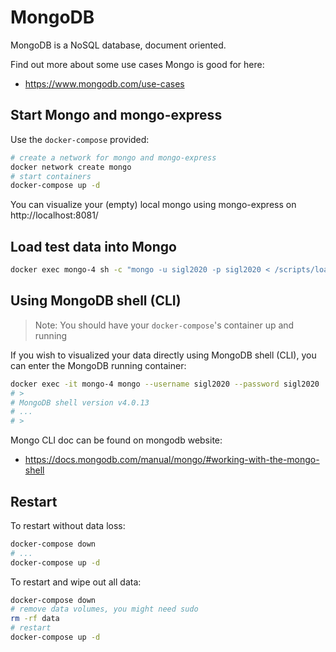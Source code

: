 # MongoDB

MongoDB is a NoSQL database, document oriented.

Find out more about some use cases Mongo is good for here:
- https://www.mongodb.com/use-cases

## Start Mongo and mongo-express

Use the `docker-compose` provided:

```bash
# create a network for mongo and mongo-express
docker network create mongo
# start containers
docker-compose up -d
```

You can visualize your (empty) local mongo using mongo-express on
http://localhost:8081/

## Load test data into Mongo

```bash
docker exec mongo-4 sh -c "mongo -u sigl2020 -p sigl2020 < /scripts/load-test-data.js"
```

## Using MongoDB shell (CLI)

> Note: You should have your `docker-compose`'s container up and running

If you wish to visualized your data directly using MongoDB shell (CLI),
you can enter the MongoDB running container:

```bash
docker exec -it mongo-4 mongo --username sigl2020 --password sigl2020
# >
# MongoDB shell version v4.0.13
# ...
# > 
```

Mongo CLI doc can be found on mongodb website:
- https://docs.mongodb.com/manual/mongo/#working-with-the-mongo-shell


## Restart

To restart without data loss:
```bash
docker-compose down
# ...
docker-compose up -d
```

To restart and wipe out all data:
```bash
docker-compose down
# remove data volumes, you might need sudo
rm -rf data
# restart
docker-compose up -d
```
